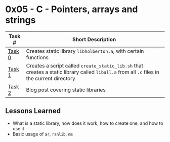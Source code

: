  # 0x05 - C - Pointers, arrays and strings
Task # | Short Description
-------|------------
[Task 0](libholberton.a) | Creates static library `libholberton.a`, with certain functions
[Task 1](create_static_lib.sh) | Creates a script called `create_static_lib.sh` that creates a static library called `liball.a` from all `.c` files in the current directory
[Task 2](https://www.linkedin.com/pulse/c-static-libraries-corbin-enterline) | Blog post covering static libraries
 ## Lessons Learned
* What is a static library, how does it work, how to create one, and how to use it
* Basic usage of `ar`, `ranlib`, `nm`
